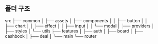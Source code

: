 ## 폴더 구조
src
├── common
│   ├── assets
│   ├── components
│   │   ├── button
│   │   ├── chart
│   │   ├── effect
│   │   ├── input
│   │   └── modal
│   ├── providers
│   ├── styles
│   └── utils
├── features
│   ├── auth
│   ├── board
│   ├── cashbook
│   ├── deal
│   └── main
└── router
